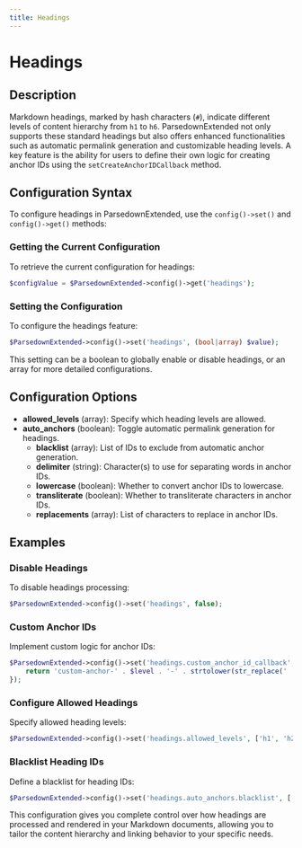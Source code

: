 ```yaml
---
title: Headings
---
```


# Headings

## Description

Markdown headings, marked by hash characters (`#`), indicate different levels of content hierarchy from `h1` to `h6`. ParsedownExtended not only supports these standard headings but also offers enhanced functionalities such as automatic permalink generation and customizable heading levels. A key feature is the ability for users to define their own logic for creating anchor IDs using the `setCreateAnchorIDCallback` method.

## Configuration Syntax

To configure headings in ParsedownExtended, use the `config()->set()` and `config()->get()` methods:

### Getting the Current Configuration

To retrieve the current configuration for headings:

```php
$configValue = $ParsedownExtended->config()->get('headings');
```

### Setting the Configuration

To configure the headings feature:

```php
$ParsedownExtended->config()->set('headings', (bool|array) $value);
```

This setting can be a boolean to globally enable or disable headings, or an array for more detailed configurations.

## Configuration Options

- **allowed_levels** (array): Specify which heading levels are allowed.
- **auto_anchors** (boolean): Toggle automatic permalink generation for headings.
    - **blacklist** (array): List of IDs to exclude from automatic anchor generation.
    - **delimiter** (string): Character(s) to use for separating words in anchor IDs.
    - **lowercase** (boolean): Whether to convert anchor IDs to lowercase.
    - **transliterate** (boolean): Whether to transliterate characters in anchor IDs.
    - **replacements** (array): List of characters to replace in anchor IDs.

## Examples

### Disable Headings

To disable headings processing:

```php
$ParsedownExtended->config()->set('headings', false);
```

### Custom Anchor IDs

Implement custom logic for anchor IDs:

```php
$ParsedownExtended->config()->set('headings.custom_anchor_id_callback', function($text, $level) {
    return 'custom-anchor-' . $level . '-' . strtolower(str_replace(' ', '-', $text));
});
```

### Configure Allowed Headings

Specify allowed heading levels:

```php
$ParsedownExtended->config()->set('headings.allowed_levels', ['h1', 'h2', 'h3']);
```

### Blacklist Heading IDs

Define a blacklist for heading IDs:

```php
$ParsedownExtended->config()->set('headings.auto_anchors.blacklist', ['my_blacklisted_header_id', 'another_blacklisted_id']);
```

This configuration gives you complete control over how headings are processed and rendered in your Markdown documents, allowing you to tailor the content hierarchy and linking behavior to your specific needs.